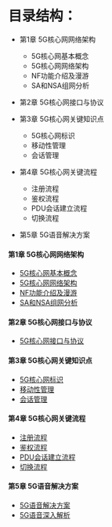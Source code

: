 # 目录结构：

-   第1章 5G核心网网络架构
    -   5G核心网基本概念 
    -   5G核心网网络架构 
    -   NF功能介绍及漫游 
    -   SA和NSA组网分析

-   第2章 5G核心网接口与协议

-   第3章 5G核心网关键知识点
    -   5G核心网标识
    -   移动性管理
    -   会话管理

-   第4章 5G核心网关键流程
    -   注册流程
    -   鉴权流程
    -   PDU会话建立流程 
    -   切换流程
-   第5章 5G语音解决方案



#### 第1章 5G核心网网络架构

- [5G核心网基本概念](第1章：5G核心网网络架构/5G核心网基本概念.md) 
- [5G核心网网络架构](第1章：5G核心网网络架构/5G核心网网络架构.md) 
- [NF功能介绍及漫游](第1章：5G核心网网络架构/NF功能介绍及漫游.md) 
- [SA和NSA组网分析](第1章：5G核心网网络架构/SA和NSA组网分析.md)

#### 第2章 5G核心网接口与协议

- [5G核心网接口与协议](第2章：5G核心网网络接口与协议/5G核心网接口与协议.md)

#### 第3章 5G核心网关键知识点

- [5G核心网标识](第3章：5G核心网关键知识点/5G核心网标识.md)
- [移动性管理](第3章：5G核心网关键知识点/移动性管理.md)
- [会话管理](第3章：5G核心网关键知识点/会话管理.md)

#### 第4章 5G核心网关键流程

- [注册流程](第4章：5G核心网关键流程/注册流程.md)
- [鉴权流程](第4章：5G核心网关键流程/鉴权流程.md)
- [PDU会话建立流程](第4章：5G核心网关键流程/PDU会话修改流程.md) 
- [切换流程](第4章：5G核心网关键流程/切换流程.md)

#### 第5章 5G语音解决方案

- [5G语音解决方案](第5章：5G语音解决方案/5G语音解决方案.md)
- [5G语音深入解析](第5章：5G语音解决方案/5G语音深入解析.md)